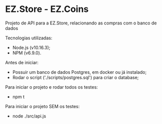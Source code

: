 # EZ.Store - EZ.Coins
Projeto de API para a EZ.Store, relacionando as compras com o banco de dados

Tecnologias utilizadas:
  - Node.js (v10.16.3);
  - NPM (v6.9.0).

Antes de iniciar: 
  - Possuir um banco de dados Postgres, em docker ou já instalado;
  - Rodar o script ('./scripts/postgres.sql') para criar o database;

Para iniciar o projeto e rodar todos os testes:
  - npm t

Para iniciar o projeto SEM os testes:
  - node ./src/api.js
